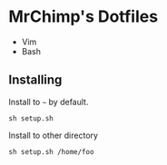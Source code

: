 MrChimp's Dotfiles
==================

 * Vim
 * Bash

## Installing ##

Install to `~` by default.

    sh setup.sh

Install to other directory

    sh setup.sh /home/foo



